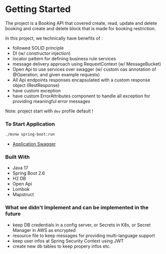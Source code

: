 
# Getting Started
The project is a Booking API that covered create, read, update and delete booking and create and delete block that is made for booking restriction.

In this project, we technically have benefits of :
* followed SOLID principle
* DI (w/ constructor injection)
* locator pattern for defining business rule services
* message delivery approach using RequextContext (w/ MessageBucket)
* Open Api to use services over swagger (w/ custom oas annotation of @Operation, and given example requests)
* All Api endpoints responses encapsulated with a custom response object (RestResponse)
* have custom exception
* have custom ErrorAttributes component to handle all exception for providing meaningful  error messages

Note: project start with ```dev``` profile default !
### To Start Application
```bash
./mvnw spring-boot:run
```

* [Application Swagger](http://localhost:8080/booking-app)

### Built With

* Java 17
* Spring Boot 2.6
* H2 DB
* Open Api
* Lombok
* Mapstruct

### What we didn't Implement and can be implemented in the future

- keep DB credentials in a config server, or Secrets in K8s, or Secret Manager in AWS as encrypted
- resource file to keep messages for providing multi-language support
- keep user infos at Spring Security Context using JWT
- create new db tables to keep propery infos etc.